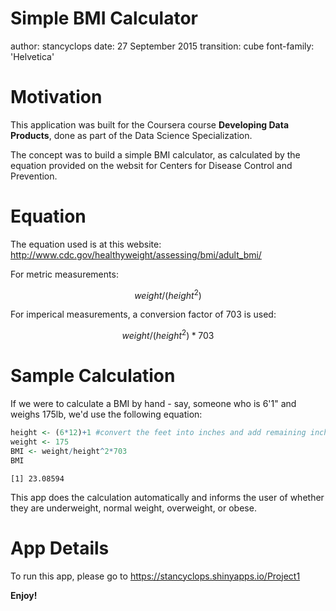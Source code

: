 Simple BMI Calculator
========================================================
author: stancyclops
date: 27 September 2015
transition: cube
font-family: 'Helvetica'

Motivation
========================================================

This application was built for the Coursera course **Developing Data Products**, done as part of the Data Science Specialization.

The concept was to build a simple BMI calculator, as calculated by the equation provided on the websit for Centers for Disease Control and Prevention.

Equation
========================================================

The equation used is at this website: http://www.cdc.gov/healthyweight/assessing/bmi/adult_bmi/

For metric measurements:

$$ weight/(height^2) $$

For imperical measurements, a conversion factor of 703 is used:

$$ weight/(height^2)*703 $$


Sample Calculation
========================================================


If we were to calculate a BMI by hand - say, someone who is 6'1" and weighs 175lb, we'd use the following equation:


```r
height <- (6*12)+1 #convert the feet into inches and add remaining inches
weight <- 175
BMI <- weight/height^2*703
BMI
```

```
[1] 23.08594
```

This app does the calculation automatically and informs the user of whether they are underweight, normal weight, overweight, or obese.

App Details
========================================================

To run this app, please go to https://stancyclops.shinyapps.io/Project1

**Enjoy!**

